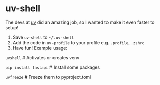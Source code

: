 # uv-shell
The devs at [uv](https://github.com/astral-sh/uv) did an amazing job, so I wanted to make it even faster to setup!

1. Save `uv-shell` to `~/.uv-shell`
2. Add the code in `uv-profile` to your profile e.g. `.profile`, `.zshrc`
3. Have fun! Example usage:
   
`uvshell`     # Activates or creates venv

`pip install fastapi`  # Install some packages

`uvfreeze`    # Freeze them to pyproject.toml
